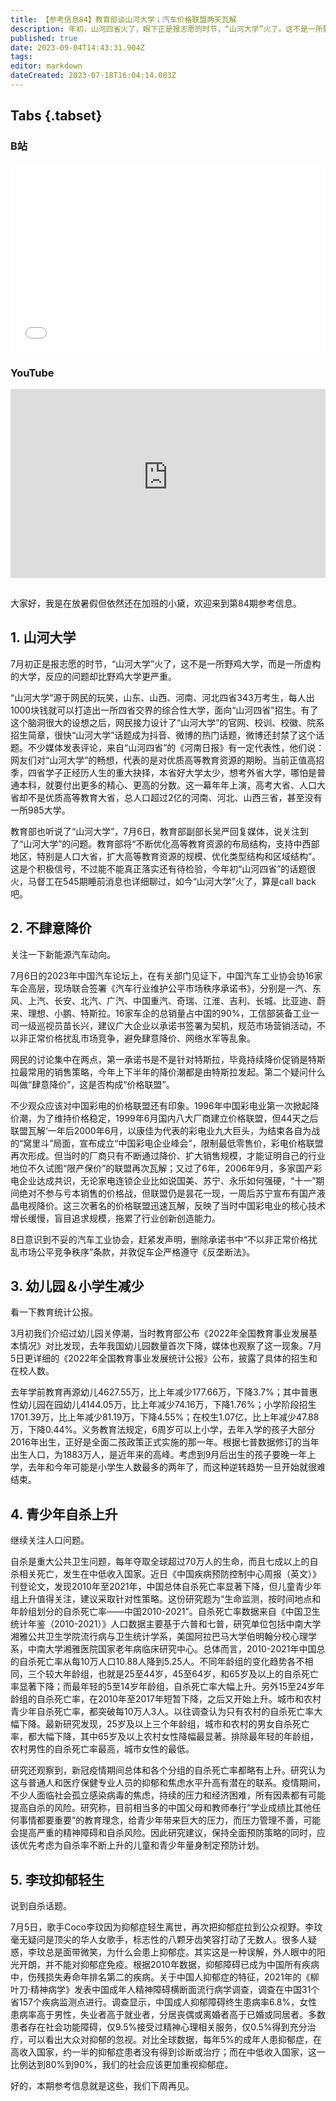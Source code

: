 ```yaml
---
title: 【参考信息84】教育部谈山河大学；汽车价格联盟两天瓦解
description: 年初，山河四省火了，眼下正是报志愿的时节，“山河大学”火了。这不是一所野鸡大学，而是一所虚构的大学，反映的问题却比野鸡大学更严重，教育部也回应这个话题，说支持中西部地区，特别是人口大省，扩大高等教育资源的规模，优化类型结构和区域结构。信号很积极，但落地待检验。中国汽车工业协会携16家车企签承诺书，不肆意降价。这让不少人想起了彩电业曾经的价格联盟。去年详细的教育统计公报公布，小学招生这两年可能是今后最多的时候了。
published: true
date: 2023-09-04T14:43:31.904Z
tags: 
editor: markdown
dateCreated: 2023-07-18T16:04:14.003Z
---
```


## Tabs {.tabset}
### B站
<div style="position: relative; padding: 30% 45%;">
<iframe style="position: absolute; width: 100%; height: 100%; left: 0; top: 0;" src="//player.bilibili.com/player.html?&bvid=BV1aV4y187u1&page=1&as_wide=1&high_quality=1&danmaku=1&autoplay=0" scrolling="no" border="0" frameborder="no" framespacing="0" allowfullscreen="true"></iframe>
</div>

### YouTube
<div style="position: relative; padding: 30% 45%;">
<iframe style="position: absolute; top: 0; left: 0; width: 100%; height: 100%;" src="https://www.youtube-nocookie.com/embed/YouTubeVID" title="YouTube video player" frameborder="0" allow="accelerometer; autoplay; clipboard-write; encrypted-media; gyroscope; picture-in-picture" allowfullscreen></iframe>
</div>

## 

大家好，我是在放暑假但依然还在加班的小黛，欢迎来到第84期参考信息。

## 1. 山河大学

7月初正是报志愿的时节，“山河大学”火了，这不是一所野鸡大学，而是一所虚构的大学，反应的问题却比野鸡大学更严重。

“山河大学”源于网民的玩笑，山东、山西、河南、河北四省343万考生，每人出1000块钱就可以打造出一所四省交界的综合性大学，面向“山河四省”招生。有了这个脑洞很大的设想之后，网民接力设计了“山河大学”的官网、校训、校徽、院系招生简章，很快“山河大学”话题成为抖音、微博的热门话题，微博还封禁了这个话题。不少媒体发表评论，来自“山河四省”的《河南日报》有一定代表性，他们说：网友们对“山河大学”的畅想，代表的是对优质高等教育资源的期盼。当前正值高招季，四省学子正经历人生的重大抉择，本省好大学太少，想考外省大学，哪怕是普通本科，就要付出更多的精心、更高的分数。这一幕年年上演，高考大省、人口大省却不是优质高等教育大省，总人口超过2亿的河南、河北、山西三省，甚至没有一所985大学。

教育部也听说了“山河大学”，7月6日，教育部副部长吴严回复媒体，说关注到了“山河大学”的问题。教育部将“不断优化高等教育资源的布局结构，支持中西部地区，特别是人口大省，扩大高等教育资源的规模、优化类型结构和区域结构”。这是个积极信号，不过能不能真正落实还有待检验，今年初“山河四省”的话题很火，马督工在545期睡前消息也详细聊过，如今“山河大学”火了，算是call back吧。

## 2. 不肆意降价

关注一下新能源汽车动向。

7月6日的2023年中国汽车论坛上，在有关部门见证下，中国汽车工业协会协16家车企高层，现场联合签署《汽车行业维护公平市场秩序承诺书》，分别是一汽、东风、上汽、长安、北汽、广汽、中国重汽、奇瑞、江淮、吉利、长城、比亚迪、蔚来、理想、小鹏、特斯拉。16家车企的总销量占中国的90%，工信部装备工业一司一级巡视员苗长兴，建议广大企业以承诺书签署为契机，规范市场营销活动，不以非正常价格扰乱市场竞争，避免肆意降价、网络水军等乱象。

网民的讨论集中在两点，第一承诺书是不是针对特斯拉，毕竟持续降价促销是特斯拉最常用的销售策略，今年上下半年的降价潮都是由特斯拉发起。第二个疑问什么叫做“肆意降价”，这是否构成“价格联盟”。

不少观众应该对中国彩电的价格联盟还有印象。1996年中国彩电业第一次掀起降价潮，为了维持价格稳定，1999年6月国内八大厂商建立价格联盟，但44天之后联盟瓦解‘一年后2000年6月，以康佳为代表的彩电业九大巨头，为结束各自为战的“窝里斗”局面，宣布成立“中国彩电企业峰会”，限制最低零售价，彩电价格联盟再次形成。但当时的厂商只有不断通过降价、扩大销售规模，才能证明自己的行业地位不久试图“限产保价”的联盟再次瓦解；又过了6年，2006年9月，多家国产彩电企业达成共识，无论家电连锁企业比如说国美、苏宁、永乐如何强硬，“十一”期间绝对不参与亏本销售的价格战，但联盟仍是昙花一现，一周后苏宁宣布有国产液晶电视降价。这三次著名的价格联盟迅速瓦解，反映了当时中国彩电业的核心技术增长缓慢，盲目追求规模，拖累了行业创新创造能力。

8日意识到不妥的汽车工业协会，赶紧发声明，删除承诺书中“不以非正常价格扰乱市场公平竞争秩序”条款，并敦促车企严格遵守《反垄断法》。

## 3. 幼儿园＆小学生减少

看一下教育统计公报。

3月初我们介绍过幼儿园关停潮，当时教育部公布《2022年全国教育事业发展基本情况》对比发现，去年我国幼儿园数量首次下降，媒体也观察了这一现象。7月5日更详细的《2022年全国教育事业发展统计公报》公布，披露了具体的招生和在校人数。

去年学前教育再源幼儿4627.55万，比上年减少177.66万，下降3.7%；其中普惠性幼儿园在园幼儿4144.05万，比上年减少74.16万，下降1.76%；小学阶段招生1701.39万，比上年减少81.19万，下降4.55%；在校生1.07亿，比上年减少47.88万，下降0.44%。义务教育法规定，6周岁可以上小学，去年入学的孩子大部分2016年出生，正好是全面二孩政策正式实施的那一年。根据七普数据修订的当年出生人口，为1883万人，是近年来的高峰。考虑到9月后出生的孩子要晚一年上学，去年和今年可能是小学生人数最多的两年了，而这种逆转趋势一旦开始就很难结束。

## 4. 青少年自杀上升

继续关注人口问题。

自杀是重大公共卫生问题，每年夺取全球超过70万人的生命，而且七成以上的自杀相关死亡，发生在中低收入国家。近日《中国疾病预防控制中心周报（英文）》刊登论文，发现2010年至2021年，中国总体自杀死亡率显著下降，但儿童青少年组上升值得关注，建议采取针对性策略。这份研究题为“生命监测，按时间地点和年龄组划分的自杀死亡率——中国2010-2021”。自杀死亡率数据来自《中国卫生统计年鉴（2010-2021）》人口数据主要基于六普和七普，研究单位包括中南大学湘雅公共卫生学院流行病与卫生统计学系，美国阿拉巴马大学伯明翰分校心理学系，中南大学湘雅医院国家老年病临床研究中心。总体而言，2010-2021年中国总的自杀死亡率从每10万人口10.88人降到5.25人。不同年龄组的变化趋势各不相同，三个较大年龄组，也就是25至44岁，45至64岁，和65岁及以上的自杀死亡率显著下降；而最年轻的5至14岁年龄组，自杀死亡率大幅上升。另外15至24岁年龄组的自杀死亡率，在2010年至2017年短暂下降，之后又开始上升。城市和农村青少年自杀死亡率，都突破每10万人3人。以往调查认为只有农村的自杀死亡率大幅下降。最新研究发现，25岁及以上三个年龄组，城市和农村的男女自杀死亡率，都大幅下降，其中65岁及以上农村女性降幅最显著。排除最年轻的年龄组，农村男性的自杀死亡率最高，城市女性的最低。

研究还观察到，新冠疫情期间总体和各个分组的自杀死亡率都略有上升。研究认为这与普通人和医疗保健专业人员的抑郁和焦虑水平升高有潜在的联系。疫情期间，不少人面临社会孤立感染病毒的焦虑，持续的压力和经济困难，所有因素都有可能提高自杀的风险。研究称，目前相当多的中国父母和教师奉行“学业成绩比其他任何事情都要重要”的教育理念，给青少年带来巨大的压力，而压力管理不善，可能会提高严重的精神障碍和自杀风险。因此研究建议，保持全面预防策略的同时，应该优先考虑为自杀率不断上升的儿童和青少年量身制定预防计划。

## 5. 李玟抑郁轻生

说到自杀话题。

7月5日，歌手Coco李玟因为抑郁症轻生离世，再次把抑郁症拉到公众视野。李玟毫无疑问是顶尖的华人女歌手，标志性的八颗牙齿笑容打动了无数人。很多人疑惑，李玟总是面带微笑，为什么会患上抑郁症。其实这是一种误解，外人眼中的阳光开朗，并不能对抑郁症免疫。根据2010年数据，抑郁障碍已成为中国所有疾病中，伤残损失寿命年排名第二的疾病。关于中国人抑郁症的特征，2021年的《柳叶刀·精神病学》发表中国成年人精神障碍横断面流行病学调查，调查在中国31个省157个疾病监测点进行。调查显示，中国成人抑郁障碍终生患病率6.8%，女性患病率高于男性，失业者高于就业者，分居丧偶或离婚者高于已婚或同居者。多数患者存在社会功能障碍，仅9.5%接受过精神心理相关服务，仅0.5%得到充分治疗，可以看出大众对抑郁的忽视。对比全球数据，每年5%的成年人患抑郁症，在高收入国家，约一半的抑郁症患者没有得到诊断或治疗；而在中低收入国家，这一比例达到80%到90%，我们的社会应该更加重视抑郁症。

好的，本期参考信息就是这些，我们下周再见。

